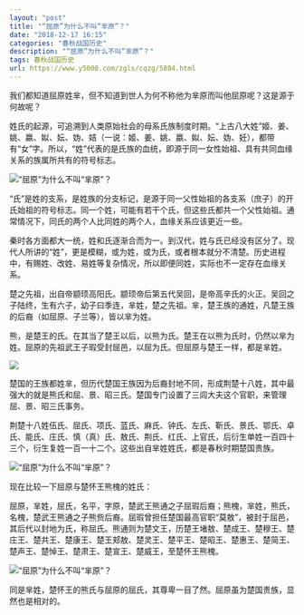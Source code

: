 ```yaml
---
layout: "post"
title: "“屈原”为什么不叫“芈原”？"
date: "2018-12-17 16:15"
categories: "春秋战国历史"
description: "“屈原”为什么不叫“芈原”？"
tags: 春秋战国历史
url: https://www.y5000.com/zgls/cqzg/5804.html
---
```






我们都知道屈原姓芈，但不知道到世人为何不称他为芈原而叫他屈原呢？这是源于何故呢？

姓氏的起源，可追溯到人类原始社会的母系氏族制度时期。“上古八大姓”姬、姜、姚、嬴、姒、妘、妫、姞（一说：姬、姜、姚、嬴、姒、妘、妫、妊），都带有“女”字。所以，“姓”代表的是氏族的血统，即源于同一女性始祖、具有共同血缘关系的族属所共有的符号标志。

![“屈原”为什么不叫“芈原”？](/uploads/allimg/161124/6-16112410544U07.JPG)

“氏”是姓的支系，是姓族的分支标记，是源于同一父性始祖的各支系（庶子）的开氏始祖的符号标志。同一个姓，可能有若干个氏，但这些氏都共一个父性始祖。通常情况下，同氏的两个人比同姓的两个人，血缘关系应该更近一些。

秦时各方面都大一统，姓和氏逐渐合而为一。到汉代，姓与氏已经没有区分了。现代人所讲的“姓”，更是模糊，或为姓，或为氏，或者根本就分不清楚。历史进程中，有赐姓、改姓、易姓等复杂情况，所以即便同姓，实际也不一定存在血缘关系。

楚之先祖，出自帝颛顼高阳氏。颛顼帝后第五代吴回，是帝高辛氏的火正。吴回之子陆终，生有六子，幼子曰季连，芈姓，楚之先祖。芈，楚王族的通姓，凡楚王族的后裔（如屈原、子兰等），皆以芈为姓。

熊，是楚王的氏。在其当了楚王以后，以熊为氏。楚王在以熊为氏时，仍然以芈为姓。屈原的先祖武王子瑕受封屈邑，以屈为氏。但屈原与楚王一样，都是芈姓。

![](https://img.y5000.com/uploads/allimg/161124/11025L5G-0.jpg)

楚国的王族都姓芈，但历代楚国王族因为后裔封地不同，形成荆楚十八姓，其中最强大的就是熊氏和屈、景、昭三氏。楚国专门设置了三闾大夫这个官职，来管理屈、景、昭三氏事务。

荆楚十八姓伍氏、屈氏、项氏、蓝氏、麻氏、钟氏、左氏、靳氏、景氏、鄂氏、卓氏、能氏、庄氏、慎（真）氏、敖氏、荆氏、红氏、上官氏，后衍生单姓一百四十三个，衍生复姓一百一十二个。这些出自芈姓姓氏，都是春秋时期楚国贵族。

![“屈原”为什么不叫“芈原”？](/uploads/allimg/161124/6-161124105351D1.JPG)

现在比较一下屈原与楚怀王熊槐的姓氏：

屈原，芈姓，屈氏，名平，字原，楚武王熊通之子屈瑕后裔；熊槐，芈姓，熊氏，名槐，楚武王熊通之子熊赀后裔。屈瑕曾担任楚国最高官职“莫敖”，被封于屈邑，其后代以封地为氏，称屈氏。熊通则为楚文王，历楚王堵敖、楚成王、楚穆王、楚庄王、楚共王、楚康王、楚王郏敖、楚灵王、楚平王、楚昭王、楚惠王、楚简王、楚声王、楚悼王、楚肃王、楚宣王、楚威王，至楚怀王熊槐。

![“屈原”为什么不叫“芈原”？](/uploads/allimg/161124/6-16112410555bR.JPG)

同是芈姓，楚怀王的熊氏与屈原的屈氏，其尊卑一目了然。屈原虽为楚国贵族，显然也是相对的。
